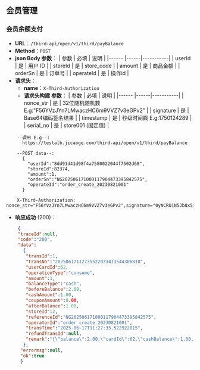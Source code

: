## 会员管理
### 会员余额支付
- **URL**：`/third-api/open/v1/third/payBalance`
- **Method**：`POST`
- **json Body 参数**：
  | 参数     | 必填 | 说明      |
  |------    |------|-----------|
  | userId   | 是   | 用户 ID   |
  | storeId   | 是   |  store_code  |
  | amount   | 是   |  商品金额    |
  | orderSn   | 是   |  订单号  |
  | operateId   | 是   |  操作id  |
- **请求头**：
   - **name**：`X-Third-Authorization`
  - **请求头构建 参数**：
    | 参数     | 必填 | 说明      |
    |------    |------|-----------|
    | nonce_str   | 是   | 32位随机随机数 E.g:"F56YVzJYn7LMwaczHC6m9VVZ7v3eGPv2" |
    | signature   | 是   |  Base64编码签名结果  |
    | timestamp   | 是   |  秒级时间戳 E.g:1750124289 |
    | serial_no   | 是   |  store001  (固定值)  |
```
    --调用 E.g--:
      https://testalb.jicaoge.com/third-api/open/v1/third/payBalance

    --POST data--:
      {
        "userId":"8dd91d41d98f4a7580022044f7502d68",
        "storeId":82374,
        "amount":1,
        "orderSn":"NG202506171000117904473395842575",
        "operateId":"order_create_20230821001"
      }

    X-Third-Authorization: nonce_str="F56YVzJYn7LMwaczHC6m9VVZ7v3eGPv2",signature="0yNCRU1N5Jb8x5iShrXv1ITa8Sh//9Q/RmaGLfU46oQKjavKPwAomY9atQmFDG8xgIvIOaAZ2WoUSwB5DWNcrD9gp1SGYVklbP3mmgPsiMNolwIofdxLfRDv8KKK9QYCyW4PtyYnXPaNfcpVCLSGt+8oDpe23H2gUsYITu2KJpvcrgD4tg/P+Sl85FBTzFynU9+vJ3gADd77KlA3SoMdXf69CUzGhyAfEF51gvHQ0m8Gbs1+QpQqc8lxzRB20+kRVXkJHLbppzLcu7thME21xaJlF/SeOm7IstqzBYuhEk4unLf5f28yEdnVxDTSq0aZKr73mPAzC/F0Ha+4885qsw==",timestamp="1750124289",serial_no="store001"

```
- **响应成功** (200)：
  ```json
   {
   "traceId":null,
   "code":"200",
   "data":  
     {
      "transId":1,
      "transNo":"20250617112735522033413544306818",
      "userCardId":62,
      "operationType":"consume",
      "amount":1,
      "balanceType":"cash",
      "beforeBalance":2.00,
      "cashAmount":1.00,
      "couponAmount":0.00,
      "afterBalance":1.00,
      "storeId":2,
      "referenceId":"NG202506171000117904473395842575",
      "operatorId":"order_create_20230821001",
      "transTime":"2025-06-17T11:27:35.522922015",
      "refundTransId":null,
      "remark":"{\"balance\":2.00,\"cardId\":62,\"cashBalance\":1.00,\"couponBalance\":1.00,\"createTime\":\"2025-06-16 20:48:36\",\"updateTime\":\"2025-06-16 20:48:36.745\",\"userCardId\":62,\"userId\":\"8dd91d41d98f4a7580022044f7502d68\",\"version\":0}"
     },
    "errormsg":null,
    "ok":true
    }
